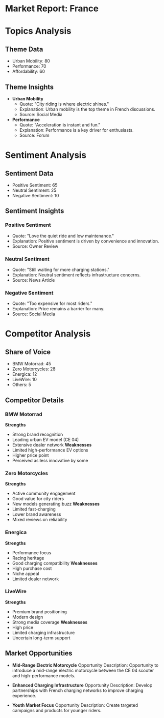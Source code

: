 # Market Report: France

# Topics Analysis

## Theme Data
- Urban Mobility: 80
- Performance: 70
- Affordability: 60

## Theme Insights
- **Urban Mobility**
  - Quote: "City riding is where electric shines."
  - Explanation: Urban mobility is the top theme in French discussions.
  - Source: Social Media
- **Performance**
  - Quote: "Acceleration is instant and fun."
  - Explanation: Performance is a key driver for enthusiasts.
  - Source: Forum

# Sentiment Analysis

## Sentiment Data
- Positive Sentiment: 65
- Neutral Sentiment: 25
- Negative Sentiment: 10

## Sentiment Insights
### Positive Sentiment
- Quote: "Love the quiet ride and low maintenance."
- Explanation: Positive sentiment is driven by convenience and innovation.
- Source: Owner Review

### Neutral Sentiment
- Quote: "Still waiting for more charging stations."
- Explanation: Neutral sentiment reflects infrastructure concerns.
- Source: News Article

### Negative Sentiment
- Quote: "Too expensive for most riders."
- Explanation: Price remains a barrier for many.
- Source: Social Media

# Competitor Analysis

## Share of Voice
- BMW Motorrad: 45
- Zero Motorcycles: 28
- Energica: 12
- LiveWire: 10
- Others: 5

## Competitor Details

### BMW Motorrad
**Strengths**
- Strong brand recognition
- Leading urban EV model (CE 04)
- Extensive dealer network
**Weaknesses**
- Limited high-performance EV options
- Higher price point
- Perceived as less innovative by some

### Zero Motorcycles
**Strengths**
- Active community engagement
- Good value for city riders
- New models generating buzz
**Weaknesses**
- Limited fast-charging
- Lower brand awareness
- Mixed reviews on reliability

### Energica
**Strengths**
- Performance focus
- Racing heritage
- Good charging compatibility
**Weaknesses**
- High purchase cost
- Niche appeal
- Limited dealer network

### LiveWire
**Strengths**
- Premium brand positioning
- Modern design
- Strong media coverage
**Weaknesses**
- High price
- Limited charging infrastructure
- Uncertain long-term support

## Market Opportunities

- **Mid-Range Electric Motorcycle**
  Opportunity Description: Opportunity to introduce a mid-range electric motorcycle between the CE 04 scooter and high-performance models.

- **Enhanced Charging Infrastructure**
  Opportunity Description: Develop partnerships with French charging networks to improve charging experience.

- **Youth Market Focus**
  Opportunity Description: Create targeted campaigns and products for younger riders. 